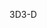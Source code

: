 <span data-ttu-id="864e4-101">3D</span><span class="sxs-lookup"><span data-stu-id="864e4-101">3-D</span></span>